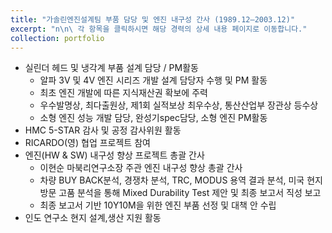 ```yaml
---
title: "가솔린엔진설계팀 부품 담당 및 엔진 내구성 간사 (1989.12–2003.12)"
excerpt: "n\n\ 각 항목을 클릭하시면 해당 경력의 상세 내용 페이지로 이동합니다."
collection: portfolio
---
```


* 실린더 헤드 및 냉각계 부품 설계 담당 / PM활동 
    * 알파 3V 및 4V 엔진 시리즈 개발 설계 담당자 수행 및 PM 활동 
    * 최초 엔진 개발에 따른 지식재산권 확보에 주력 
    * 우수발명상, 최다출원상, 제1회 실적보상 최우수상, 통산산업부 장관상 등수상  
    * 소형 엔진 성능 개발 담당, 완성기spec담당, 소형 엔진 PM활동
* HMC 5-STAR 감사 및 공정 감사위원 활동  
* RICARDO(영) 협업 프로젝트 참여
* 엔진(HW & SW) 내구성 향상 프로젝트 총괄 간사 
    * 이현순 마북리연구소장 주관  엔진 내구성 향상 총괄 간사 
    * 차량 BUY BACK분석, 경쟁차 분석, TRC, MODUS 용역 결과 분석, 미국 현지 방문 고품 분석을 통해  Mixed Durability Test 제안 및 최종 보고서 직성 보고 
    * 최종 보고서 기반 10Y10M을 위한 엔진 부품 선정 및 대책 안 수립
* 인도 연구소 현지 설계,생산 지원 활동 

